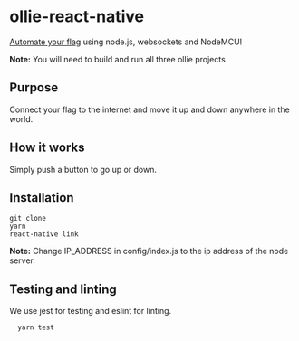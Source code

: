 # ollie-react-native
[Automate your flag](https://youtu.be/u8v3oIk314g) using node.js, websockets and NodeMCU!

**Note:** You will need to build and run all three ollie projects

## Purpose
Connect your flag to the internet and move it up and down anywhere in the world.

## How it works
Simply push a button to go up or down.

## Installation
```
git clone
yarn
react-native link
```

**Note:** Change IP_ADDRESS in config/index.js to the ip address of the node server.

## Testing and linting
We use jest for testing and eslint for linting.
```
  yarn test
```
